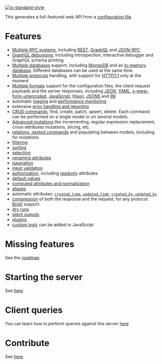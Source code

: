 [![js-standard-style](https://cdn.rawgit.com/feross/standard/master/badge.svg)](https://github.com/feross/standard)

This generates a full-featured web API from a [configuration file](docs/schema.md).

# Features

  - [Multiple RPC systems](docs/rpc.md), including [REST](docs/rest.md),
    [GraphQL](docs/graphql.md) and [JSON-RPC](docs/jsonrpc.md)
  - [GraphQL debugging](docs/graphql.md),
    including introspection, interactive debugger and GraphQL schema printing
  - [Multiple databases](docs/databases.md) support, including
    [MongoDB](docs/mongodb.md) and an [in-memory database](docs/memory_db.md).
    Different databases can be used at the same time.
  - [Multiple protocols](docs/protocols.md) handling, with support for
    [HTTP/1.1](docs/http.md) only at the moment
  - [Multiple formats](docs/formats.md) support for the configuration files,
    the client request payloads and the server responses, including
    [JSON](docs/formats.md#json), [YAML](docs/formats.md#yaml),
    [x-www-form-urlencoded](docs/formats.md#x-www-form-urlencoded),
    [JavaScript](docs/formats.md#javascript), [Hjson](docs/formats.md#hjson),
    [JSON5](docs/formats.md#json5) and [INI](docs/formats.md#ini)
  - automatic [logging](docs/logging.md) and
    [performance monitoring](docs/logging.md#performance-monitoring)
  - extensive [error handling and reporting](docs/error.md)
  - [CRUD commands](docs/crud.md): find, create, patch, upsert, delete.
    Each command can be performed on a single model or on several models.
  - [Advanced mutations](docs/patch.md) like incrementing, regular expression
    replacement, cross-attributes mutations, slicing, etc.
  - [relations, nested commands](docs/relations.md)
    and populating between models, including for mutations
  - [filtering](docs/filtering.md)
  - [sorting](docs/sorting.md)
  - [selecting](docs/selecting.md)
  - [renaming attributes](docs/renaming.md)
  - [pagination](docs/pagination.md)
  - [input validation](docs/validation.md#data-validation)
  - [authorization](docs/authorization.md), including
    [readonly](docs/authorization.md#readonly-attributes) attributes
  - [default values](docs/default.md)
  - [computed attributes and normalization](docs/transformation.md)
  - [aliases](docs/compatibility.md#aliases)
  - automatic attributes:
    [`created_time`, `updated_time`](docs/plugins.md#timestamps),
    [`created_by`, `updated_by`](docs/plugins.md#model-authors)
  - [compression](docs/compression.md) of both the response and the request,
    for any protocol. [Brotli](https://en.wikipedia.org/wiki/Brotli) support.
  - [dry runs](docs/dryrun.md)
  - [silent outputs](docs/silent.md)
  - [plugins](docs/plugins.md)
  - [custom logic](docs/functions.md) can be added in JavaScript

# Missing features

See the [roadmap](ROADMAP.md).

# Starting the server

See [here](docs/usage.md).

# Client queries

You can learn how to perform queries against this server [here](docs/graphql.md)

# Contribute

See [here](CONTRIBUTING.md).
